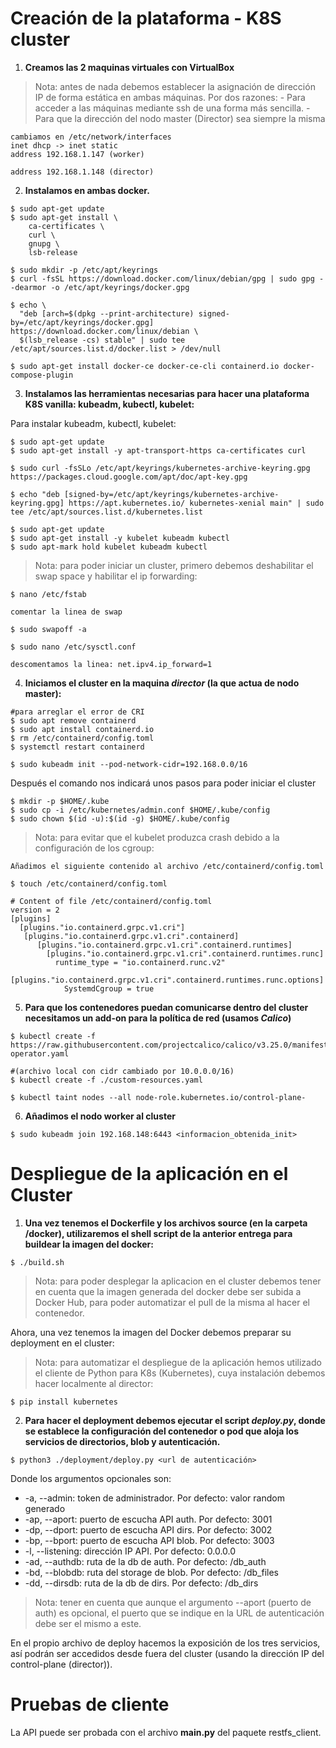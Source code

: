 # Creación de la plataforma - K8S cluster

1. **Creamos las 2 maquinas virtuales con VirtualBox**

>Nota: antes de nada debemos establecer la asignación de dirección IP de forma estática en ambas máquinas. Por dos razones:
    - Para acceder a las máquinas mediante ssh de una forma más sencilla.
    - Para que la dirección del nodo master (Director) sea siempre la misma

```
cambiamos en /etc/network/interfaces
inet dhcp -> inet static
address 192.168.1.147 (worker)

address 192.168.1.148 (director)
```

2. **Instalamos en ambas docker.**

```
$ sudo apt-get update
$ sudo apt-get install \
    ca-certificates \
    curl \
    gnupg \
    lsb-release

$ sudo mkdir -p /etc/apt/keyrings
$ curl -fsSL https://download.docker.com/linux/debian/gpg | sudo gpg --dearmor -o /etc/apt/keyrings/docker.gpg

$ echo \
  "deb [arch=$(dpkg --print-architecture) signed-by=/etc/apt/keyrings/docker.gpg] https://download.docker.com/linux/debian \
  $(lsb_release -cs) stable" | sudo tee /etc/apt/sources.list.d/docker.list > /dev/null

$ sudo apt-get install docker-ce docker-ce-cli containerd.io docker-compose-plugin
```

3. **Instalamos las herramientas necesarias para hacer una plataforma K8S vanilla: kubeadm, kubectl, kubelet:**

Para instalar kubeadm, kubectl, kubelet:

```
$ sudo apt-get update
$ sudo apt-get install -y apt-transport-https ca-certificates curl

$ sudo curl -fsSLo /etc/apt/keyrings/kubernetes-archive-keyring.gpg https://packages.cloud.google.com/apt/doc/apt-key.gpg

$ echo "deb [signed-by=/etc/apt/keyrings/kubernetes-archive-keyring.gpg] https://apt.kubernetes.io/ kubernetes-xenial main" | sudo tee /etc/apt/sources.list.d/kubernetes.list

$ sudo apt-get update
$ sudo apt-get install -y kubelet kubeadm kubectl
$ sudo apt-mark hold kubelet kubeadm kubectl
```

> Nota: para poder iniciar un cluster, primero debemos deshabilitar el swap space y habilitar el ip forwarding:

```
$ nano /etc/fstab

comentar la linea de swap

$ sudo swapoff -a
```

```
$ sudo nano /etc/sysctl.conf

descomentamos la linea: net.ipv4.ip_forward=1
```

4. **Iniciamos el cluster en la maquina _director_ (la que actua de nodo master):**

```
#para arreglar el error de CRI
$ sudo apt remove containerd
$ sudo apt install containerd.io
$ rm /etc/containerd/config.toml
$ systemctl restart containerd

$ sudo kubeadm init --pod-network-cidr=192.168.0.0/16
```

Después el comando nos indicará unos pasos para poder iniciar el cluster

```
$ mkdir -p $HOME/.kube
$ sudo cp -i /etc/kubernetes/admin.conf $HOME/.kube/config 
$ sudo chown $(id -u):$(id -g) $HOME/.kube/config
```

> Nota: para evitar que el kubelet produzca crash debido a la configuración de los cgroup:

```
Añadimos el siguiente contenido al archivo /etc/containerd/config.toml

$ touch /etc/containerd/config.toml

# Content of file /etc/containerd/config.toml
version = 2
[plugins]
  [plugins."io.containerd.grpc.v1.cri"]
   [plugins."io.containerd.grpc.v1.cri".containerd]
      [plugins."io.containerd.grpc.v1.cri".containerd.runtimes]
        [plugins."io.containerd.grpc.v1.cri".containerd.runtimes.runc]
          runtime_type = "io.containerd.runc.v2"
          [plugins."io.containerd.grpc.v1.cri".containerd.runtimes.runc.options]
            SystemdCgroup = true
```

5. **Para que los contenedores puedan comunicarse dentro del cluster necesitamos un add-on para la política de red (usamos _Calico_)**

```
$ kubectl create -f https://raw.githubusercontent.com/projectcalico/calico/v3.25.0/manifests/tigera-operator.yaml

#(archivo local con cidr cambiado por 10.0.0.0/16)
$ kubectl create -f ./custom-resources.yaml

$ kubectl taint nodes --all node-role.kubernetes.io/control-plane-
```

6. **Añadimos el nodo worker al cluster**

```
$ sudo kubeadm join 192.168.148:6443 <informacion_obtenida_init>
```

# Despliegue de la aplicación en el Cluster

1. **Una vez tenemos el Dockerfile y los archivos source (en la carpeta /docker), utilizaremos el shell script de la anterior entrega para buildear la imagen del docker:**

```
$ ./build.sh
```

> Nota: para poder desplegar la aplicacion en el cluster debemos tener en cuenta que la imagen generada del docker debe ser subida a Docker Hub, para poder automatizar el pull de la misma al hacer el contenedor.

Ahora, una vez tenemos la imagen del Docker debemos preparar su deployment en el cluster:

> Nota: para automatizar el despliegue de la aplicación hemos utilizado el cliente de Python para K8s (Kubernetes), cuya instalación debemos hacer localmente al director:

```
$ pip install kubernetes
```

2. **Para hacer el deployment debemos ejecutar el script _deploy.py_, donde se establece la configuración del contenedor o pod que aloja los servicios de directorios, blob y autenticación.**

```
$ python3 ./deployment/deploy.py <url de autenticación> 
```
Donde los argumentos opcionales son:

- -a, --admin: token de administrador. Por defecto: valor random generado 
- -ap, --aport: puerto de escucha API auth. Por defecto: 3001
- -dp, --dport: puerto de escucha API dirs. Por defecto: 3002
- -bp, --bport: puerto de escucha API blob. Por defecto: 3003
- -l, --listening: dirección IP API. Por defecto: 0.0.0.0
- -ad, --authdb: ruta de la db de auth. Por defecto: /db_auth
- -bd, --blobdb: ruta del storage de blob. Por defecto: /db_files
- -dd, --dirsdb: ruta de la db de dirs. Por defecto: /db_dirs

> Nota: tener en cuenta que aunque el argumento --aport (puerto de auth) es opcional, el puerto que se indique en la URL de autenticación debe ser el mismo a este.

En el propio archivo de deploy hacemos la exposición de los tres servicios, así podrán ser accedidos desde fuera del cluster (usando la dirección IP del control-plane (director)).

# Pruebas de cliente

La API puede ser probada con el archivo **main.py** del paquete restfs_client. 



